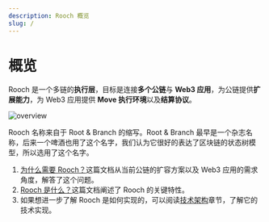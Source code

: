 ```yaml
---
description: Rooch 概览
slug: /
---
```


# 概览

Rooch 是一个多链的**执行层**，目标是连接**多个公链**与 **Web3 应用**，为公链提供**扩展能力**，为 Web3 应用提供 **Move 执行环境**以及**结算协议**。

![overview](/diagram/rooch-overview.svg)


Rooch 名称来自于 Root & Branch 的缩写。Root & Branch 最早是一个杂志名称，后来一个啤酒也用了这个名字，我们认为它很好的表达了区块链的状态树模型，所以选用了这个名字。

1. [为什么需要 Rooch？](01-why-rooch.md)这篇文档从当前公链的扩容方案以及 Web3 应用的需求角度，解答了这个问题。
2. [Rooch 是什么？](02-what-is-rooch.md)这篇文档阐述了 Rooch 的关键特性。
3. 如果想进一步了解 Rooch 是如何实现的，可以阅读[技术架构](04-technology/index.md)章节，了解它的技术实现。
